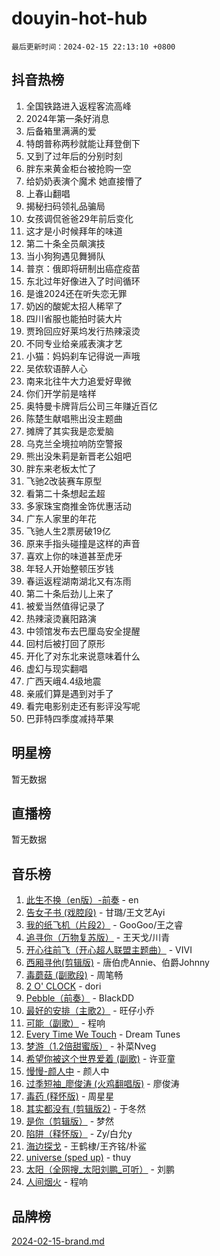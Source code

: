 # douyin-hot-hub

`最后更新时间：2024-02-15 22:13:10 +0800`

## 抖音热榜

1. 全国铁路进入返程客流高峰
1. 2024年第一条好消息
1. 后备箱里满满的爱
1. 特朗普称两秒就能让拜登倒下
1. 又到了过年后的分别时刻
1. 胖东来黄金柜台被抢购一空
1. 给奶奶表演个魔术 她直接懵了
1. 上春山翻唱
1. 揭秘扫码领礼品骗局
1. 女孩调侃爸爸29年前后变化
1. 这才是小时候拜年的味道
1. 第二十条全员飙演技
1. 当小狗狗遇见舞狮队
1. 普京：俄即将研制出癌症疫苗
1. 东北过年好像进入了时间循环
1. 是谁2024还在听失恋无罪
1. 奶凶的酸妮太招人稀罕了
1. 四川省服也能拍时装大片
1. 贾玲回应好莱坞发行热辣滚烫
1. 不同专业给亲戚表演才艺
1. 小猫：妈妈刹车记得说一声哦
1. 吴侬软语醉人心
1. 南来北往牛大力追爱好卑微
1. 你们开学前是啥样
1. 奥特曼卡牌背后公司三年赚近百亿
1. 陈楚生献唱熊出没主题曲
1. 摊牌了其实我是恋爱脑
1. 乌克兰全境拉响防空警报
1. 熊出没朱莉是新晋老公姐吧
1. 胖东来老板太忙了
1. 飞驰2改装赛车原型
1. 看第二十条想起孟超
1. 多家珠宝商推金饰优惠活动
1. 广东人家里的年花
1. 飞驰人生2票房破19亿
1. 原来手指头碰撞是这样的声音
1. 喜欢上你的味道甚至虎牙
1. 年轻人开始整顿压岁钱
1. 春运返程湖南湖北又有冻雨
1. 第二十条后劲儿上来了
1. 被爱当然值得记录了
1. 热辣滚烫襄阳路演
1. 中领馆发布去巴厘岛安全提醒
1. 回村后被打回了原形
1. 开化了对东北来说意味着什么
1. 虚幻与现实翻唱
1. 广西天峨4.4级地震
1. 亲戚们算是遇到对手了
1. 看完电影别走还有影评没写呢
1. 巴菲特四季度减持苹果

## 明星榜

暂无数据

## 直播榜

暂无数据

## 音乐榜

1. [此生不换（en版）-前奏](https://sf5-hl-cdn-tos.douyinstatic.com/obj/tos-cn-ve-2774/oMDvUGwhKrKYDEqXiMYEwxZqBWIJFA92CiLAO) - en
1. [告女子书 (戏腔段)](https://sf5-hl-cdn-tos.douyinstatic.com/obj/tos-cn-ve-2774/osCCzFxWgstBDi92ZfBB4ht7gQENBmQMAl0eI6) - 甘璐/王文艺Ayi
1. [我的纸飞机（片段2）](https://sf3-cdn-tos.douyinstatic.com/obj/tos-cn-ve-2774/oM2ZrKcg2CD5AeRB2gkeXOFB1IxAGJdZPazYHf) - GooGoo/王之睿
1. [追寻你（万物复苏版）](https://sf3-cdn-tos.douyinstatic.com/obj/tos-cn-ve-2774/oYeAZJsbjIDit9APmBg8u6uDUQnHmoCf3gbo74) - 王天戈/川青
1. [开心往前飞（开心超人联盟主题曲）](https://sf5-hl-cdn-tos.douyinstatic.com/obj/tos-cn-ve-2774/9d8fb7c82cf1421fb93a9fe925275e0a) - VIVI
1. [西厢寻他(剪辑版)](https://sf5-hl-cdn-tos.douyinstatic.com/obj/tos-cn-ve-2774/oUsAVfAQKlRNxEv5qxvIB8o5qmIWUcXbzJKJhw) - 唐伯虎Annie、伯爵Johnny
1. [毒蘑菇 (副歌段)](https://sf5-hl-cdn-tos.douyinstatic.com/obj/tos-cn-ve-2774/ocDEUsfdLjxnlFXtfogBCiQCEqYB7QZgZ8VViM) - 周笔畅
1. [2 O' CLOCK](https://sf5-hl-cdn-tos.douyinstatic.com/obj/tos-cn-ve-2774/oIUBICeqlYQHTigCBOnCMlwBZJkgiBjt1oDfbg) - dori
1. [Pebble（前奏）](https://sf5-hl-cdn-tos.douyinstatic.com/obj/tos-cn-ve-2774/5e6913036e674b34b92df6abd1361f00) - BlackDD
1. [最好的安排（主歌2）](https://sf3-cdn-tos.douyinstatic.com/obj/tos-cn-ve-2774/oMMZX1DuHpMwgoDztBmZswgQnbCeeANZxBHkFY) - 旺仔小乔
1. [可能（副歌）](https://sf5-hl-cdn-tos.douyinstatic.com/obj/tos-cn-ve-2774/cde1731888894259b333569393c2fb51) - 程响
1. [Every Time We Touch](https://sf3-cdn-tos.douyinstatic.com/obj/tos-cn-ve-2774/ogN6lUKQeBBfEVhIOMikG1CcJjugxk1tztZyhP) - Dream Tunes
1. [梦游（1.2倍甜蜜版）](https://sf6-cdn-tos.douyinstatic.com/obj/tos-cn-ve-2774/o4gyAUm8hwufoEABmwVIiQtHsFuGzAEEWtNMzo) - 补菜Nveg
1. [希望你被这个世界爱着 (副歌)](https://sf5-hl-cdn-tos.douyinstatic.com/obj/tos-cn-ve-2774/oUHCmWQfZlE3QQBKBeD8rCFLpJzPgCpImhsxMt) - 许亚童
1. [慢慢-颜人中](https://sf6-cdn-tos.douyinstatic.com/obj/tos-cn-ve-2774/ocjHNfBXdBxQNC8ZGAeoLMFTUgtBg8bkExunDC) - 颜人中
1. [过季短袖_廖俊涛 (火鸡翻唱版)](https://sf5-hl-cdn-tos.douyinstatic.com/obj/tos-cn-ve-2774/ogQVJl0tRBKxQgZji7YClFEBrVDeHpPTWfCZbQ) - 廖俊涛
1. [毒药 (释怀版)](https://sf5-hl-cdn-tos.douyinstatic.com/obj/tos-cn-ve-2774/oYILMEAzspdZBIzy4frJNB8ZHPHWAhiwowd4Ad) - 周星星
1. [其实都没有 (剪辑版2)](https://sf5-hl-cdn-tos.douyinstatic.com/obj/tos-cn-ve-2774/oEBNQenHZtBhxYjGgUDQk0BCHTigQafgFlbQ7k) - 于冬然
1. [是你（剪辑版）](https://sf6-cdn-tos.douyinstatic.com/obj/tos-cn-ve-2774/46019dae783c4c969944217fe1cfafc4) - 梦然
1. [陷阱（释怀版）](https://sf5-hl-cdn-tos.douyinstatic.com/obj/tos-cn-ve-2774/oE8C21LeZrzKLDFfQYgMzx4GAIHageG5IzayY7) - Zy/白允y
1. [海边探戈](https://sf5-hl-cdn-tos.douyinstatic.com/obj/tos-cn-ve-2774/os9gE0VQCGqt6VQkZDyBBYvfSDY0QFe3vVmubn) - 王鹤棣/王齐铭/朴鲨
1. [universe (sped up)](https://sf6-cdn-tos.douyinstatic.com/obj/tos-cn-ve-2774/oIQnurQLDCsdYeegkM4CKuVb23MZBXtX6QB8bv) - thuy
1. [太阳（全网搜_太阳刘鹏_可听）](https://sf5-hl-cdn-tos.douyinstatic.com/obj/tos-cn-ve-2774/ogWbyIQnlBFImVbeDocRdCIYtBHlbJXgfZMvgz) - 刘鹏
1. [人间烟火](https://sf6-cdn-tos.douyinstatic.com/obj/tos-cn-ve-2774/947983139f35446684610238bba8e7a9) - 程响

## 品牌榜

[2024-02-15-brand.md](2024-02-15-brand.md)
